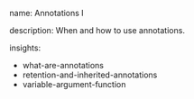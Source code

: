 name: Annotations I

description: When and how to use annotations.

insights:
  - what-are-annotations
  - retention-and-inherited-annotations
  - variable-argument-function
 
